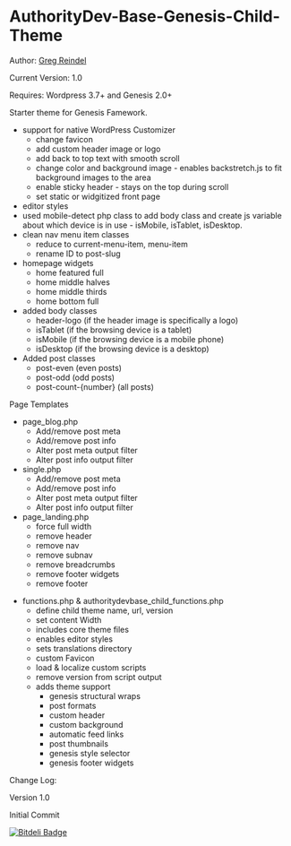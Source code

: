AuthorityDev-Base-Genesis-Child-Theme
=================================

Author: <a href="http://www.gregreindel.com">Greg Reindel</a>

Current Version: 1.0

Requires: Wordpress 3.7+ and Genesis 2.0+

Starter theme for Genesis Famework.


<ul>
<li>support for native WordPress Customizer
	<ul>
	<li>change favicon</li>
	<li>add custom header image or logo</li>
	<li>add back to top text with smooth scroll</li>
	<li>change color and background image - enables backstretch.js to fit background images to the area</li>
	<li>enable sticky header - stays on the top during scroll</li>
	<li>set static or widgitized front page</li>
	</ul>
</li>
<li>editor styles</li>
<li>used mobile-detect php class to add body class and create js variable about which device is in use - isMobile, isTablet, isDesktop.</li>
<li>clean nav menu item classes
	<ul>
	<li>reduce to current-menu-item, menu-item</li>
	<li>rename ID to post-slug</li>
	</ul>
</li>
<li>homepage widgets
    <ul>
    <li>home featured full</li>
    <li>home middle halves</li>
    <li>home middle thirds</li>
    <li>home bottom full</li>
    </ul>
</li>
<li>added body classes
    <ul>
    <li>header-logo (if the header image is specifically a logo)</li>
    <li>isTablet (if the browsing device is a tablet)</li>
    <li>isMobile (if the browsing device is a mobile phone)</li>
    <li>isDesktop (if the browsing device is a desktop)</li>
    </ul>
</li>
<li>Added post classes
    <ul>
    <li>post-even (even posts)</li>
    <li>post-odd (odd posts)</li>
    <li>post-count-{number} (all posts)</li>
    </ul>
</li>
</ul>


Page Templates
<ul>
<li>page_blog.php
    <ul>
    <li>Add/remove post meta</li>
    <li>Add/remove post info</li>
    <li>Alter post meta output filter</li>
    <li>Alter post info output filter</li>
    </ul>
</li>
<li>single.php
    <ul>
    <li>Add/remove post meta</li>
    <li>Add/remove post info</li>
    <li>Alter post meta output filter</li>
    <li>Alter post info output filter</li>
    </ul>
</li>
<li>page_landing.php
    <ul>
    <li>force full width</li>
    <li>remove header</li>
    <li>remove nav</li>
    <li>remove subnav</li>
    <li>remove breadcrumbs</li>
    <li>remove footer widgets</li>
    <li>remove footer</li>
    </ul>
</li>
</ul>




<ul>
<li>functions.php & authoritydevbase_child_functions.php
    <ul>
    <li>define child theme name, url, version</li>
    <li>set content Width</li>
    <li>includes core theme files</li>
    <li>enables editor styles </li>
    <li>sets translations directory</li>
    <li>custom Favicon</li>
    <li>load & localize custom scripts</li>
    <li>remove version from script output</li>
    <li>adds theme support
        <ul>
        <li>genesis structural wraps</li>
        <li>post formats</li>
        <li>custom header</li>
        <li>custom background</li>
        <li>automatic feed links</li>
        <li>post thumbnails</li>
        <li>genesis style selector</li>
        <li>genesis footer widgets</li>
        </ul>
    </li>
    </ul>
</li>
</ul>



Change Log:

Version 1.0

Initial Commit




[![Bitdeli Badge](https://d2weczhvl823v0.cloudfront.net/blueprintmrk/authoritydevbase/trend.png)](https://bitdeli.com/free "Bitdeli Badge")

